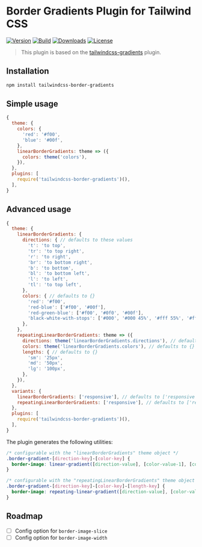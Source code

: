 # Border Gradients Plugin for Tailwind CSS

[![Version][npm-version-shield]][npm]
[![Build][travis-ci-shield]][travis-ci]
[![Downloads][npm-stats-shield]][npm]
[![License][license-shield]][license]

> This plugin is based on the [tailwindcss-gradients](https://github.com/benface/tailwindcss-gradients) plugin.

## Installation

```bash
npm install tailwindcss-border-gradients
```

## Simple usage

```js
{
  theme: {
    colors: {
      'red': '#f00',
      'blue': '#00f',
    },
    linearBorderGradients: theme => ({
      colors: theme('colors'),
    }),
  },
  plugins: [
    require('tailwindcss-border-gradients')(),
  ],
}
```

## Advanced usage

```js
{
  theme: {
    linearBorderGradients: {
      directions: { // defaults to these values
        't': 'to top',
        'tr': 'to top right',
        'r': 'to right',
        'br': 'to bottom right',
        'b': 'to bottom',
        'bl': 'to bottom left',
        'l': 'to left',
        'tl': 'to top left',
      },
      colors: { // defaults to {}
        'red': '#f00',
        'red-blue': ['#f00', '#00f'],
        'red-green-blue': ['#f00', '#0f0', '#00f'],
        'black-white-with-stops': ['#000', '#000 45%', '#fff 55%', '#fff'],
      },
    },
    repeatingLinearBorderGradients: theme => ({
      directions: theme('linearBorderGradients.directions'), // defaults to the same values as linearBorderGradients’ directions
      colors: theme('linearBorderGradients.colors'), // defaults to {}
      lengths: { // defaults to {}
        'sm': '25px',
        'md': '50px',
        'lg': '100px',
      },
    }),
  },
  variants: {
    linearBorderGradients: ['responsive'], // defaults to ['responsive']
    repeatingLinearBorderGradients: ['responsive'], // defaults to ['responsive']
  },
  plugins: [
    require('tailwindcss-border-gradients')(),
  ],
}
```

The plugin generates the following utilities:

```css
/* configurable with the "linearBorderGradients" theme object */
.border-gradient-[direction-key]-[color-key] {
  border-image: linear-gradient([direction-value], [color-value-1], [color-value-2], [...]) 1;
}

/* configurable with the "repeatingLinearBorderGradients" theme object */
.border-gradient-[direction-key]-[color-key]-[length-key] {
  border-image: repeating-linear-gradient([direction-value], [color-value-1], [color-value-2], [...] [length-value]) 1;
}
```

## Roadmap

- [ ] Config option for `border-image-slice`
- [ ] Config option for `border-image-width`

[npm]: https://www.npmjs.com/package/tailwindcss-border-gradients
[npm-version-shield]: https://img.shields.io/npm/v/tailwindcss-border-gradients.svg?style=flat-square
[npm-stats-shield]: https://img.shields.io/npm/dt/tailwindcss-border-gradients.svg?style=flat-square
[travis-ci]: https://travis-ci.org/cossssmin/tailwindcss-border-gradients/
[travis-ci-shield]: https://img.shields.io/travis/cossssmin/tailwindcss-border-gradients/master.svg?style=flat-square
[license]: ./LICENSE
[license-shield]: https://img.shields.io/npm/l/tailwindcss-border-gradients.svg?style=flat-square
